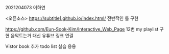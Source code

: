 2021204073 
이하연

<오픈소스>
  https://subtitle1.github.io/index.html/
  전반적인 틀 구현

  https://github.com/Eun-Sook-Kim/Interactive_Web_Page
  12번
    my playlist 구현
    음악트는거 대신 유튜브 링크 연결

  
  Vistor book 추가
    todo list 실습 응용
  
